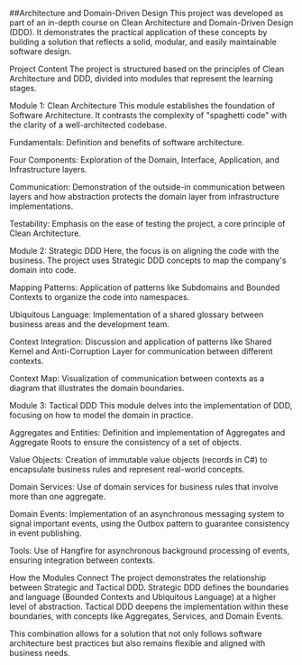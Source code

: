 ##Architecture and Domain-Driven Design
This project was developed as part of an in-depth course on Clean Architecture and Domain-Driven Design (DDD). It demonstrates the practical application of these concepts by building a solution that reflects a solid, modular, and easily maintainable software design.

Project Content
The project is structured based on the principles of Clean Architecture and DDD, divided into modules that represent the learning stages.

Module 1: Clean Architecture
This module establishes the foundation of Software Architecture. It contrasts the complexity of "spaghetti code" with the clarity of a well-architected codebase.

Fundamentals: Definition and benefits of software architecture.

Four Components: Exploration of the Domain, Interface, Application, and Infrastructure layers.

Communication: Demonstration of the outside-in communication between layers and how abstraction protects the domain layer from infrastructure implementations.

Testability: Emphasis on the ease of testing the project, a core principle of Clean Architecture.

Module 2: Strategic DDD
Here, the focus is on aligning the code with the business. The project uses Strategic DDD concepts to map the company's domain into code.

Mapping Patterns: Application of patterns like Subdomains and Bounded Contexts to organize the code into namespaces.

Ubiquitous Language: Implementation of a shared glossary between business areas and the development team.

Context Integration: Discussion and application of patterns like Shared Kernel and Anti-Corruption Layer for communication between different contexts.

Context Map: Visualization of communication between contexts as a diagram that illustrates the domain boundaries.

Module 3: Tactical DDD
This module delves into the implementation of DDD, focusing on how to model the domain in practice.

Aggregates and Entities: Definition and implementation of Aggregates and Aggregate Roots to ensure the consistency of a set of objects.

Value Objects: Creation of immutable value objects (records in C#) to encapsulate business rules and represent real-world concepts.

Domain Services: Use of domain services for business rules that involve more than one aggregate.

Domain Events: Implementation of an asynchronous messaging system to signal important events, using the Outbox pattern to guarantee consistency in event publishing.

Tools: Use of Hangfire for asynchronous background processing of events, ensuring integration between contexts.

How the Modules Connect
The project demonstrates the relationship between Strategic and Tactical DDD. Strategic DDD defines the boundaries and language (Bounded Contexts and Ubiquitous Language) at a higher level of abstraction. Tactical DDD deepens the implementation within these boundaries, with concepts like Aggregates, Services, and Domain Events.

This combination allows for a solution that not only follows software architecture best practices but also remains flexible and aligned with business needs.
